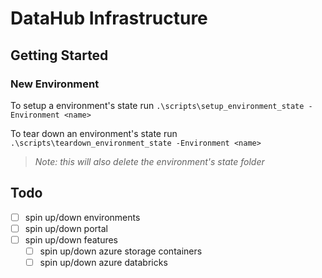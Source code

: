 # DataHub Infrastructure


## Getting Started

### New Environment

To setup a environment's state run `.\scripts\setup_environment_state -Environment <name>`

To tear down an environment's state run `.\scripts\teardown_environment_state -Environment <name>`
> _Note: this will also delete the environment's state folder_



## Todo

- [ ] spin up/down environments
- [ ] spin up/down portal
- [ ] spin up/down features
    - [ ] spin up/down azure storage containers
    - [ ] spin up/down azure databricks
